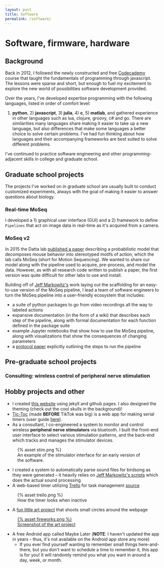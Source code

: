 ```yaml
---
layout: post
title: Software
permalink: /software/
---
```


<!-- REWRITE!!! make a bit more professional -->
<!-- # Outline
- [x] background about my programming abilities
- Describe the main highlights I've used my programming for
  1. Building and managing MoSeq, building real-time MoSeq
  2. Data analysis, pipelining, and figure generation
  3. Building hardware and experiments -->

# Software, firmware, hardware

## Background

Back in 2012, I followed the newly constructed and free [Codecademy](https://www.codecademy.com/) course that taught the fundamentals of programming through javascript.
The lessons were sparse and short, but enough to fuel my excitement to explore the new world of possibilities software development provided.

<!-- Describe general experience with different programming languages, paradigms, and platforms -->
Over the years, I've developed expertise programming with the following languages, listed in order of comfort level:
1) **python**, 2) **javascript**, 3) **julia**, 4) **c**, 5) **matlab**, and gathered experience in other languages such as lua, clojure, groovy, c# and go.
There are similarities many languages share making it easier to take up a new language, but also differences that make some
languages a better choice to solve certain problems. I've had fun thinking about how languages and their accompanying frameworks
are best suited to solve different problems.

I've continued to practice software engineering and other programming-adjacent skills in college and graduate school.

## Graduate school projects

The projects I've worked on in graduate school are usually built to conduct customized experiments,
always with the goal of making it easier to answer questions about biology.

### Real-time MoSeq

I developed a 1) graphical user interface (GUI) and a 2) framework to define `Pipelines` that act on image data in real-time
as it's acquired from a camera.

### MoSeq v2

In 2015 the Datta lab [published a paper](https://www.cell.com/neuron/fulltext/S0896-6273(15)01037-5) describing a probabilistic model
that decomposes mouse behavior into stereotyped motifs of action, which the lab calls MoSeq (short for Motion Sequencing). We wanted to 
share our model along with the pipeline used to acquire, pre-process, and model the data. However, as with all research code written
to publish a paper, the first version was quite difficult for other labs to use and install.

Building off of [Jeff Markowitz's](https://bme.gatech.edu/bme/faculty/Jeffrey-Markowitz) work laying out the scaffolding for an easy-to-use
version of the MoSeq pipeline, I lead a team of software engineers to turn the MoSeq pipeline into a user-friendly ecosystem that includes:
- a suite of python packages to go from video recordings all the way to labeled actions
- expansive documentation (in the form of a wiki) that describes each step of the pipeline, along with formal documentation for each
  function defined in the package suite
- example Jupyter notebooks that show how to use the MoSeq pipeline, along with visualizations that show the consequences of changing parameters
- a [protocol paper](https://arxiv.org/abs/2211.08497) explicitly outlining the steps to run the pipeline

## Pre-graduate school projects

### Consulting: wireless control of peripheral nerve stimulation

## Hobby projects and other

- I created [this website](https://github.com/wingillis/wingillis.github.io) using jekyll and github pages. I also designed the theming (check out the cool skulls in the background)!
- [Tic-Toc](/tic-toc/) (made **BEFORE** TikTok was big) is a web app for making serial timers (user guide [here](https://wingillis.github.io/blog/tic-toc/)).
- As a consultant, I co-engineered a system to monitor and control wireless **peripheral nerve stimulators** via bluetooth.
I built the front-end user interface to select various stimulation patterns, and the back-end which tracks and manages the stimulator devices.

<figure>
  {% asset stim.png %}
  <figcaption>An example of the stimulator interface for an early version of the software.</figcaption>
</figure>

- I created a system to automatically parse sound files for birdsong as they were generated – it heavily relies on [Jeff Markowitz's scripts](https://github.com/jmarkow/zftftb) which does the actual sound processing
- A web-based timer utilizing [Trello](https://trello.com) for task management [source](https://github.com/wingillis/trelloAlarm)

<figure>
  {% asset trello.png %}
  <figcaption>How the timer looks when inactive</figcaption>
</figure>

- A [fun little art project](/software/fireworks/) that shoots small circles around the webpage

<figure>
  <a href="/software/fireworks">
    {% asset fireworks.png %}
    <figcaption>Screenshot of the art project</figcaption>
  </a>
</figure>

- A free Android app called Maybe Later (**NOTE**: I haven't updated the app in years - thus, it's not available on the Android app store any more)
  - If you ever find yourself wanting to remember small things here-and-there, but you don't want to schedule a time to remember it, this app is for you! It will randomly remind you what you want in around a day, week, or month.

<!-- ## Small, fun, and silly projects -->